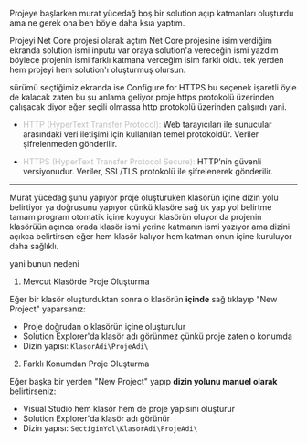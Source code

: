 
Projeye başlarken murat yücedağ boş bir solution açıp katmanları oluşturdu ama ne gerek ona ben böyle daha ksıa yaptım.


Projeyi Net Core projesi olarak açtım Net Core projesine isim verdiğim ekranda solution ismi inputu var oraya solution'a vereceğin ismi yazdım böylece projenin ismi farklı katmana verceğim isim farklı oldu. tek yerden hem projeyi hem solution'ı oluşturmuş olursun.


sürümü seçtiğimiz ekranda ise Configure for HTTPS bu seçenek işaretli öyle de kalacak zaten bu şu anlama geliyor proje https protokolü üzerinden çalışacak diyor eğer seçili olmassa http protokolü üzerinden çalışırdı yani.

- <font color="#bfbfbf">HTTP (HyperText Transfer Protocol):</font> Web tarayıcıları ile sunucular arasındaki veri iletişimi için kullanılan temel protokoldür. Veriler şifrelenmeden gönderilir.
    
- <font color="#bfbfbf">HTTPS (HyperText Transfer Protocol Secure): </font>HTTP’nin güvenli versiyonudur. Veriler, SSL/TLS protokolü ile şifrelenerek gönderilir.

---

Murat yücedağ şunu yapıyor proje oluşturuken klasörün içine dizin yolu belirtiyor ya doğrusunu yapıyor çünkü klasöre sağ tık yap yol belirtme tamam program otomatik içine koyuyor klasörün oluyor da projenin klasörüün açınca orada klasör ismi yerine katmanın ismi yazıyor ama dizini açıkca belirtirsen eğer hem klasör kalıyor hem katman onun içine kuruluyor daha sağlıklı.

yani bunun nedeni

1. Mevcut Klasörde Proje Oluşturma

Eğer bir klasör oluşturduktan sonra o klasörün **içinde** sağ tıklayıp "New Project" yaparsanız:

- Proje doğrudan o klasörün içine oluşturulur
- Solution Explorer'da klasör adı görünmez çünkü proje zaten o konumda
- Dizin yapısı: `KlasorAdi\ProjeAdi\`

 2. Farklı Konumdan Proje Oluşturma

Eğer başka bir yerden "New Project" yapıp **dizin yolunu manuel olarak** belirtirseniz:

- Visual Studio hem klasör hem de proje yapısını oluşturur
- Solution Explorer'da klasör adı görünür
- Dizin yapısı: `SectiginYol\KlasorAdi\ProjeAdi\`